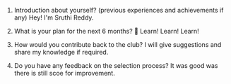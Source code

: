 1. Introduction about yourself? (previous experiences and achievements if any)
Hey! I'm Sruthi Reddy.   
   
2. What is your plan for the next 6 months? 📜
Learn! Learn! Learn!
   
3. How would you contribute back to the club?
I will give suggestions and share my knowledge if required. 

4. Do you have any feedback on the selection process?
It was good was there is still scoe for improvement.
